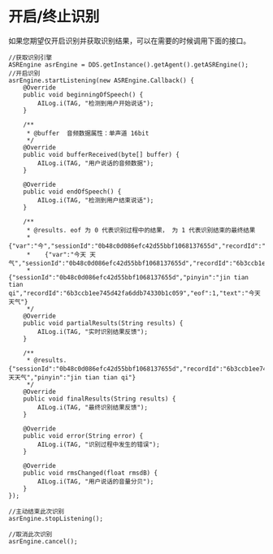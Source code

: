 # 开启/终止识别

如果您期望仅开启识别并获取识别结果，可以在需要的时候调用下面的接口。

    //获取识别引擎
    ASREngine asrEngine = DDS.getInstance().getAgent().getASREngine();
    //开启识别
    asrEngine.startListening(new ASREngine.Callback() {
        @Override
        public void beginningOfSpeech() {
            AILog.i(TAG, "检测到用户开始说话");
        }
    
        /**
         * @buffer  音频数据属性：单声道 16bit
         */
        @Override
        public void bufferReceived(byte[] buffer) {
            AILog.i(TAG, "用户说话的音频数据");
        }
    
        @Override
        public void endOfSpeech() {
            AILog.i(TAG, "检测到用户结束说话");
        }
    
        /**
         * @results. eof 为 0 代表识别过程中的结果， 为 1 代表识别结束的最终结果
         *    {"var":"今","sessionId":"0b48c0d086efc42d55bbf1068137655d","recordId":"6b3ccb1ee745d42fa6ddb74330b1c059","eof":0}
         *    {"var":"今天 天气","sessionId":"0b48c0d086efc42d55bbf1068137655d","recordId":"6b3ccb1ee745d42fa6ddb74330b1c059","eof":0}
         *    {"sessionId":"0b48c0d086efc42d55bbf1068137655d","pinyin":"jin tian tian qi","recordId":"6b3ccb1ee745d42fa6ddb74330b1c059","eof":1,"text":"今天 天气"}
         */
        @Override
        public void partialResults(String results) {
            AILog.i(TAG, "实时识别结果反馈");
        }
    
        /**
         * @results. {"sessionId":"0b48c0d086efc42d55bbf1068137655d","recordId":"6b3ccb1ee745d42fa6ddb74330b1c059","eof":1,"text":"今天天气","pinyin":"jin tian tian qi"}
         */
        @Override
        public void finalResults(String results) {
            AILog.i(TAG, "最终识别结果反馈");
        }
    
        @Override
        public void error(String error) {
            AILog.i(TAG, "识别过程中发生的错误");
        }
    
        @Override
        public void rmsChanged(float rmsdB) {
            AILog.i(TAG, "用户说话的音量分贝");
        }
    });
    
    //主动结束此次识别
    asrEngine.stopListening();
    
    //取消此次识别
    asrEngine.cancel();
